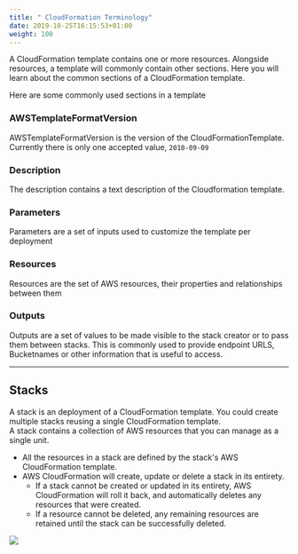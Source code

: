 ```yaml
---
title: " CloudFormation Terminology"
date: 2019-10-25T16:15:53+01:00
weight: 100
---
```


A CloudFormation template contains one or more resources. Alongside resources, a template will commonly contain other sections. Here you will learn about the common sections of a CloudFormation template.

Here are some commonly used sections in a template

### AWSTemplateFormatVersion
AWSTemplateFormatVersion is the version of the CloudFormationTemplate. Currently there is only one accepted value, `2010-09-09`

### Description

The description contains a text description of the Cloudformation template.

### Parameters

Parameters are a set of inputs used to customize the template per deployment

### Resources
Resources are the set of AWS resources, their properties and relationships between them

### Outputs
Outputs are a set of values to be made visible to the stack creator or to pass them between stacks. This is commonly used to provide endpoint URLS, Bucketnames or other information that is useful to access.

--- 
## Stacks

A stack is an deployment of a CloudFormation template. You could create multiple stacks reusing a single CloudFormation template. \
A stack contains a collection of AWS resources that you can manage as a single unit.

+ All the resources in a stack are defined by the stack's AWS CloudFormation template.
+ AWS CloudFormation will create, update or delete a stack in its entirety.
    + If a stack cannot be created or updated in its entirety, AWS CloudFormation will roll it back, and automatically deletes any resources that were created.
    + If a resource cannot be deleted, any remaining resources are retained until the stack can be successfully deleted. 
  
![](/30-cloudformation-fundamentals/cfn-stack.png)